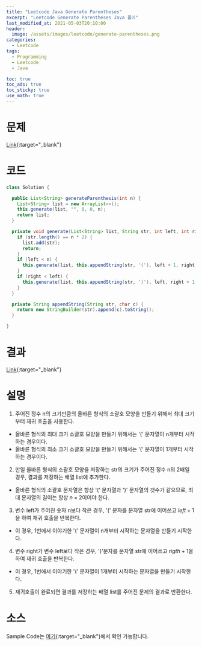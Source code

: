```yaml
---
title: "Leetcode Java Generate Parentheses"
excerpt: "Leetcode Generate Parentheses Java 풀이"
last_modified_at: 2021-05-03T20:10:00
header:
  image: /assets/images/leetcode/generate-parentheses.png
categories:
  - Leetcode
tags:
  - Programming
  - Leetcode
  - Java

toc: true
toc_ads: true
toc_sticky: true
use_math: true
---
```

# 문제
[Link](https://leetcode.com/problems/generate-parentheses/){:target="_blank"}

# 코드
```java
class Solution {

  public List<String> generateParenthesis(int n) {
    List<String> list = new ArrayList<>();
    this.generate(list, "", 0, 0, n);
    return list;
  }

  private void generate(List<String> list, String str, int left, int right, int n) {
    if (str.length() == n * 2) {
      list.add(str);
      return;
    }
    if (left < n) {
      this.generate(list, this.appendString(str, '('), left + 1, right, n);
    }
    if (right < left) {
      this.generate(list, this.appendString(str, ')'), left, right + 1, n);
    }
  }

  private String appendString(String str, char c) {
    return new StringBuilder(str).append(c).toString();
  }

}
```

# 결과
[Link](https://leetcode.com/submissions/detail/488294744/){:target="_blank"}

# 설명
1. 주어진 정수 n의 크기만큼의 올바른 형식의 소괄호 모양을 만들기 위해서 최대 크기부터 재귀 호출을 사용한다.
- 올바른 형식의 최대 크기 소괄호 모양을 만들기 위해서는 '(' 문자열이 n개부터 시작하는 경우이다.
- 올바른 형식의 최소 크기 소괄호 모양을 만들기 위해서는 '(' 문자열이 1개부터 시작하는 경우이다.

2. 만일 올바른 형식의 소괄호 모양을 저장하는 str의 크기가 주어진 정수 n의 2배일 경우, 결과를 저장하는 배열 list에 추가한다.
- 올바른 형식의 소괄호 문자열은 항상 '(' 문자열과 ')' 문자열의 갯수가 같으므로, 최대 문자열의 길이는 항상 $n \times 2$이어야 한다.

3. 변수 left가 주어진 숫자 n보다 작은 경우, '(' 문자를 문자열 str에 이어쓰고 $left + 1$을 하여 재귀 호출을 반복한다.
- 이 경우, 1번에서 이야기한 '(' 문자열이 n개부터 시작하는 문자열을 만들기 시작한다.

4. 변수 right가 변수 left보다 작은 경우, ')'문자를 문자열 str에 이어쓰고 $rigth + 1$을 하여 재귀 호출을 반복한다.
- 이 경우, 1번에서 이야기한 '(' 문자열이 1개부터 시작하는 문자열을 만들기 시작한다.

5. 재귀호출이 완료되면 결과를 저장하는 배열 list를 주어진 문제의 결과로 반환한다.

# 소스
Sample Code는 [여기](https://github.com/GracefulSoul/leetcode/blob/master/src/main/java/gracefulsoul/problems/GenerateParentheses.java){:target="_blank"}에서 확인 가능합니다.
